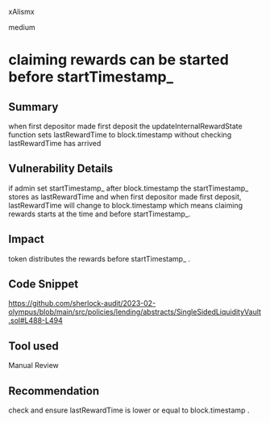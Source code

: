 xAlismx

medium

# claiming rewards can be started before startTimestamp_

## Summary
when first depositor made first deposit the updateInternalRewardState function sets lastRewardTime to block.timestamp without checking lastRewardTime has arrived 
## Vulnerability Details 
if admin set startTimestamp_ after block.timestamp the startTimestamp_ stores as lastRewardTime and when first depositor made first deposit, lastRewardTime will change to block.timestamp which means claiming rewards starts at the time and before startTimestamp_.
## Impact
token distributes the rewards before startTimestamp_ .
## Code Snippet
https://github.com/sherlock-audit/2023-02-olympus/blob/main/src/policies/lending/abstracts/SingleSidedLiquidityVault.sol#L488-L494
## Tool used

Manual Review

## Recommendation
check and ensure lastRewardTime is lower or equal to block.timestamp . 